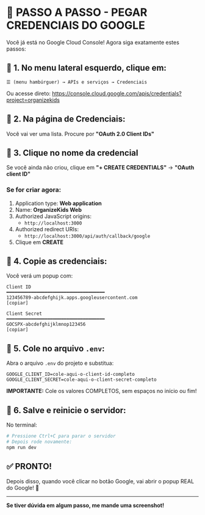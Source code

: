 # 🎯 PASSO A PASSO - PEGAR CREDENCIAIS DO GOOGLE

Você já está no Google Cloud Console! Agora siga exatamente estes passos:

## 📍 1. No menu lateral esquerdo, clique em:
```
☰ (menu hambúrguer) → APIs e serviços → Credenciais
```

Ou acesse direto: https://console.cloud.google.com/apis/credentials?project=organizekids

## 📍 2. Na página de Credenciais:

Você vai ver uma lista. Procure por **"OAuth 2.0 Client IDs"**

## 📍 3. Clique no nome da credencial

Se você ainda não criou, clique em **"+ CREATE CREDENTIALS"** → **"OAuth client ID"**

### Se for criar agora:
1. Application type: **Web application**
2. Name: **OrganizeKids Web**
3. Authorized JavaScript origins:
   - `http://localhost:3000`
4. Authorized redirect URIs:
   - `http://localhost:3000/api/auth/callback/google`
5. Clique em **CREATE**

## 📍 4. Copie as credenciais:

Você verá um popup com:

```
Client ID
━━━━━━━━━━━━━━━━━━━━━━━━━━━━━━━━━━━━
123456789-abcdefghijk.apps.googleusercontent.com
[copiar]

Client Secret  
━━━━━━━━━━━━━━━━━━━━━━━━━━━━━━━━━━━━
GOCSPX-abcdefghijklmnop123456
[copiar]
```

## 📍 5. Cole no arquivo `.env`:

Abra o arquivo `.env` do projeto e substitua:

```env
GOOGLE_CLIENT_ID=cole-aqui-o-client-id-completo
GOOGLE_CLIENT_SECRET=cole-aqui-o-client-secret-completo
```

**IMPORTANTE:** Cole os valores COMPLETOS, sem espaços no início ou fim!

## 📍 6. Salve e reinicie o servidor:

No terminal:
```bash
# Pressione Ctrl+C para parar o servidor
# Depois rode novamente:
npm run dev
```

## ✅ PRONTO!

Depois disso, quando você clicar no botão Google, vai abrir o popup REAL do Google! 🎉

---

**Se tiver dúvida em algum passo, me mande uma screenshot!**
